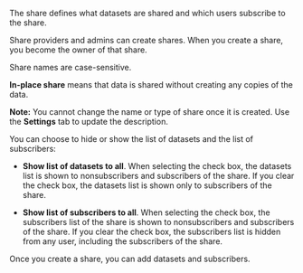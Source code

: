 The share defines what datasets are shared and which users subscribe to the share.

Share providers and admins can create shares. When you create a share, you become the owner of that share.

Share names are case-sensitive.

**In-place share** means that data is shared without creating any copies of the data.

**Note:** You cannot change the name or type of share once it is created. Use the **Settings** tab to update the description.

You can choose to hide or show the list of datasets and the list of subscribers:

-   **Show list of datasets to all**. When selecting the check box, the datasets list is shown to nonsubscribers and subscribers of the share. If you clear the check box, the datasets list is shown only to subscribers of the share.


-   **Show list of subscribers to all**. When selecting the check box, the subscribers list of the share is shown to nonsubscribers and subscribers of the share. If you clear the check box, the subscribers list is hidden from any user, including the subscribers of the share.


Once you create a share, you can add datasets and subscribers.

